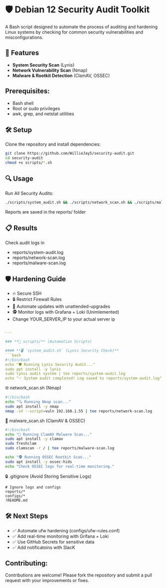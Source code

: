 
# 🛡 Debian 12 Security Audit Toolkit

A Bash script designed to automate the process of auditing and hardening Linux systems by checking for common security vulnerabilities and misconfigurations.

## 📌 Features
- **System Security Scan** (Lynis)
- **Network Vulnerability Scan** (Nmap)
- **Malware & Rootkit Detection** (ClamAV, OSSEC)

## Prerequisites:

- Bash shell
- Root or sudo privileges
- awk, grep, and netstat utilities

## 🛠 Setup
Clone the repository and install dependencies:
```bash
git clone https://github.com/WillieJay5/security-audit.git
cd security-audit
chmod +x scripts/*.sh
```

## 🔍 Usage
Run All Security Audits:
```bash
./scripts/system_audit.sh && ./scripts/network_scan.sh && ./scripts/malware_scan.sh
```
Reports are saved in the reports/ folder

## 📋 Results
Check audit logs in
- reports/system-audit.log
- reports/network-scan.log
- reports/malware-scan.log

## 🛡 Hardening Guide
- 🔥 Secure SSH
- 🔒 Restrict Firewall Rules
- 🚀 Automate updates with unattended-upgrades
- 🕵️ Monitor logs with Grafana + Loki (Unimlemented)
- Change YOUR_SERVER_IP to your actual server ip
```yaml

---

### **📂 scripts/** (Automation Scripts)

#### **🖥 `system_audit.sh` (Lynis Security Check)**
```bash
#!/bin/bash
echo "🛡 Running Lynis Security Audit..."
sudo apt install -y lynis
sudo lynis audit system | tee reports/system-audit.log
echo "✅ System audit completed! Log saved to reports/system-audit.log"
```
🌐 network_scan.sh (Nmap)
```bash
#!/bin/bash
echo "🔍 Running Nmap scan..."
sudo apt install -y nmap
nmap -sV --script=vuln 192.168.1.55 | tee reports/network-scan.log
```

🦠 malware_scan.sh (ClamAV & OSSEC)
```bash
#!/bin/bash
echo "🦠 Running ClamAV Malware Scan..."
sudo apt install -y clamav
sudo freshclam
sudo clamscan -r / | tee reports/malware-scan.log

echo "🕵️ Running OSSEC Rootkit Scan..."
sudo apt install -y ossec-hids
echo "Check OSSEC logs for real-time monitoring."
```

🔒 .gitignore (Avoid Storing Sensitive Logs)
```plaintext
# Ignore logs and configs
reports/*
configs/*
!README.md
```

## 🛠 Next Steps
- ✅ Automate ufw hardening (configs/ufw-rules.conf)
- ✅ Add real-time monitoring with Grifana + Loki
- ✅ Use GitHub Secrets for sensitive data
- ✅ Add notificatoins with SlacK

## Contributing:
Contributions are welcome! Please fork the repository and submit a pull request with your improvements or fixes.
